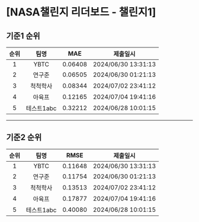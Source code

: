 # [NASA챌린지 리더보드 - 챌린지1]
## 기준1 순위
| 순위 | 팀명 | MAE | 제출일시 |
|:----:|:----:|:-----:|:----:|
| 1 | YBTC | 0.06408 | 2024/06/30 13:31:13 |
| 2 | 연구준 | 0.06505 | 2024/06/30 01:21:13 |
| 3 | 척척학사 | 0.08344 | 2024/07/02 23:41:12 |
| 4 | 아육프 | 0.12165 | 2024/07/04 19:41:16 |
| 5 | 테스트1abc | 0.32212 | 2024/06/28 10:01:15 |
___
## 기준2 순위
| 순위 | 팀명 | RMSE | 제출일시 |
|:----:|:----:|:-----:|:----:|
| 1 | YBTC | 0.11648 | 2024/06/30 13:31:13 |
| 2 | 연구준 | 0.11754 | 2024/06/30 01:21:13 |
| 3 | 척척학사 | 0.13513 | 2024/07/02 23:41:12 |
| 4 | 아육프 | 0.17877 | 2024/07/04 19:41:16 |
| 5 | 테스트1abc | 0.40080 | 2024/06/28 10:01:15 |
